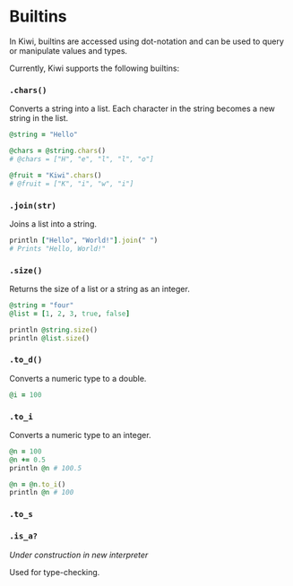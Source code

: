 # Builtins

In Kiwi, builtins are accessed using dot-notation and can be used to query or manipulate values and types.

Currently, Kiwi supports the following builtins:

### `.chars()`

Converts a string into a list. Each character in the string becomes a new string in the list.

```ruby
@string = "Hello"

@chars = @string.chars() 
# @chars = ["H", "e", "l", "l", "o"]

@fruit = "Kiwi".chars()
# @fruit = ["K", "i", "w", "i"]
```

### `.join(str)`

Joins a list into a string.

```ruby
println ["Hello", "World!"].join(" ")
# Prints "Hello, World!"
```

### `.size()`

Returns the size of a list or a string as an integer.

```ruby
@string = "four"
@list = [1, 2, 3, true, false]

println @string.size()
println @list.size()
```

### `.to_d()`

Converts a numeric type to a double.

```ruby
@i = 100
```

### `.to_i`

Converts a numeric type to an integer.

```ruby
@n = 100
@n += 0.5
println @n # 100.5

@n = @n.to_i()
println @n # 100
```

### `.to_s`

### `.is_a?`

*Under construction in new interpreter*

Used for type-checking.
